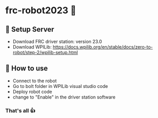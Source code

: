 # frc-robot2023 :space_invader:

## :round_pushpin: Setup Server 
- Download FRC driver station: version 23.0
- Download WPILib: https://docs.wpilib.org/en/stable/docs/zero-to-robot/step-2/wpilib-setup.html


## :round_pushpin: How to use
- Connect to the robot
- Go to bolt folder in WPILib visual studio code
- Deploy robot code
- change to "Enable" in the driver station software


### That's all :+1: